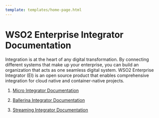 ```yaml
---
template: templates/home-page.html
---
```


# WSO2 Enterprise Integrator Documentation

Integration is at the heart of any digital transformation. By connecting different systems that make up your enterprise, you can build an organization that acts as one seamless digital system. WSO2 Enterprise Integrator (EI) is an open source product that enables comprehensive integration for cloud native and container-native projects. 

<!--
 Adding temporary urls for navigation
-->
<ol>
<li>
<p><a href="https://ei.docs.wso2.com/en/next/micro-integrator/overview/introduction/" class="">Micro Integrator Documentation</a></p>
</li>
<li>
<p><a href="https://ei.docs.wso2.com/en/next/ballerina-integrator/overview/introduction/" class="">Ballerina Integrator Documentation</a></p>
</li>
<li>
<p><a href="https://ei.docs.wso2.com/en/next/streaming-integrator/overview/overview/" class="">Streaming Integrator Documentation</a></p>
</li>
</ol>
